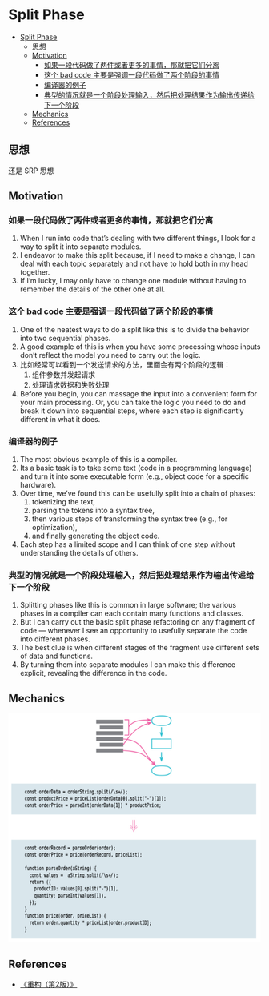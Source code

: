 # Split Phase


<!-- TOC -->

- [Split Phase](#split-phase)
    - [思想](#思想)
    - [Motivation](#motivation)
        - [如果一段代码做了两件或者更多的事情，那就把它们分离](#如果一段代码做了两件或者更多的事情那就把它们分离)
        - [这个 bad code 主要是强调一段代码做了两个阶段的事情](#这个-bad-code-主要是强调一段代码做了两个阶段的事情)
        - [编译器的例子](#编译器的例子)
        - [典型的情况就是一个阶段处理输入，然后把处理结果作为输出传递给下一个阶段](#典型的情况就是一个阶段处理输入然后把处理结果作为输出传递给下一个阶段)
    - [Mechanics](#mechanics)
    - [References](#references)

<!-- /TOC -->


## 思想
还是 SRP 思想


## Motivation
### 如果一段代码做了两件或者更多的事情，那就把它们分离
1. When I run into code that’s dealing with two different things, I look for a way to split it into separate modules. 
2. I endeavor to make this split because, if I need to make a change, I can deal with each topic separately and not have to hold both in my head together. 
3. If I’m lucky, I may only have to change one module without having to remember the details of the other one at all.

### 这个 bad code 主要是强调一段代码做了两个阶段的事情
1. One of the neatest ways to do a split like this is to divide the behavior into two sequential phases. 
2. A good example of this is when you have some processing whose inputs don’t reflect the model you need to carry out the logic. 
3. 比如经常可以看到一个发送请求的方法，里面会有两个阶段的逻辑：
    1. 组件参数并发起请求
    2. 处理请求数据和失败处理
4. Before you begin, you can massage the input into a convenient form for your main processing. Or, you can take the logic you need to do and break it down into sequential steps, where each step is significantly different in what it does. 

### 编译器的例子
1. The most obvious example of this is a compiler. 
2. Its a basic task is to take some text (code in a programming language) and turn it into some executable form (e.g., object code for a specific hardware). 
3. Over time, we’ve found this can be usefully split into a chain of phases: 
    1. tokenizing the text, 
    2. parsing the tokens into a syntax tree, 
    3. then various steps of transforming the syntax tree (e.g., for optimization), 
    4. and finally generating the object code. 
4. Each step has a limited scope and I can think of one step without understanding the details of others.

### 典型的情况就是一个阶段处理输入，然后把处理结果作为输出传递给下一个阶段
1. Splitting phases like this is common in large software; the various phases in a compiler can each contain many functions and classes. 
2. But I can carry out the basic split ­phase refactoring on any fragment of code — whenever I see an opportunity to usefully separate the code into different phases. 
3. The best clue is when different stages of the fragment use different sets of data and functions. 
4. By turning them into separate modules I can make this difference explicit, revealing the difference in the code.


## Mechanics
<img src="./images/02.png" width="600" />


## References
* [《重构（第2版）》](https://book.douban.com/subject/33400354/)
